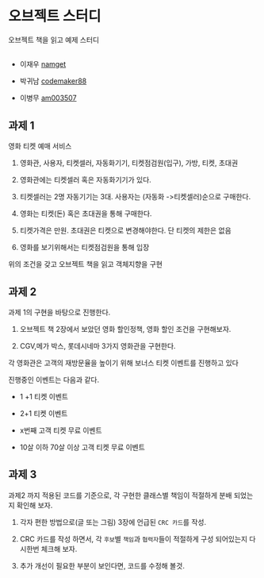 # 오브젝트 스터디


오브젝트 책을 읽고 예제 스터디

## 

- 이재우 [namget](https://github.com/namget)

- 박귀남 [codemaker88](https://github.com/codemaker88)

- 이병무 [am003507](https://github.com/am003507)

## 과제 1

영화 티켓 예매 서비스

1. 영화관, 사용자, 티켓셀러, 자동화기기, 티켓점검원(입구), 가방, 티켓, 초대권

2. 영화관에는 티켓셀러 혹은 자동화기기가 있다.

3. 티켓셀러는 2명 자동기기는 3대. 사용자는 (자동화 ->티켓셀러)순으로 구매한다. 

4. 영화는 티켓(돈) 혹은 초대권을 통해 구매한다.

5. 티켓가격은 만원. 초대권은 티켓으로 변경해야한다. 단 티켓의 제한은 없음

6. 영화를 보기위해서는 티켓점검원을 통해 입장

위의 조건을 갖고 오브젝트 책을 읽고 객체지향을 구현


## 과제 2

과제 1의 구현을 바탕으로 진행한다.

1. 오브젝트 책 2장에서 보았던  영화 할인정책, 영화 할인 조건을 구현해보자.

2. CGV,메가 박스, 롯데시네마 3가지 영화관을 구현한다.

각 영화관은 고객의 재방문율을 높이기 위해  보너스 티켓 이벤트를 진행하고 있다

진행중인 이벤트는 다음과 같다.

- 1 +1 티켓 이벤트

- 2+1 티켓 이벤트 

- x번째 고객 티켓 무료 이벤트

- 10살 이하 70살 이상 고객 티켓 무료 이벤트


## 과제 3
과제2 까지 적용된 코드를 기준으로, 각 구현한 클래스별 책임이 적절하게 분배 되었는지 확인해 보자.

1. 각자 편한 방법으로(글 또는 그림) 3장에 언급된 `CRC 카드`를 작성.

2. CRC 카드를 작성 하면서, 각 `후보`별 `책임`과 `협력자`들이 적절하게 구성 되어있는지 다시한번 체크해 보자.

3. 추가 개선이 필요한 부분이 보인다면, 코드를 수정해 볼것.
